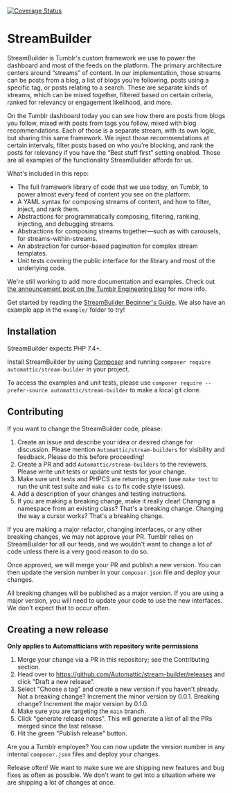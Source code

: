 [![Coverage Status](https://coveralls.io/repos/github/Automattic/stream-builder/badge.svg)](https://coveralls.io/github/Automattic/stream-builder)

# StreamBuilder

StreamBuilder is Tumblr's custom framework we use to power the dashboard and most of the feeds on the platform. The primary architecture centers around “streams” of content. In our implementation, those streams can be posts from a blog, a list of blogs you’re following, posts using a specific tag, or posts relating to a search. These are separate kinds of streams, which can be mixed together, filtered based on certain criteria, ranked for relevancy or engagement likelihood, and more.

On the Tumblr dashboard today you can see how there are posts from blogs you follow, mixed with posts from tags you follow, mixed with blog recommendations. Each of those is a separate stream, with its own logic, but sharing this same framework. We inject those recommendations at certain intervals, filter posts based on who you’re blocking, and rank the posts for relevancy if you have the “Best stuff first” setting enabled. Those are all examples of the functionality StreamBuilder affords for us.

What's included in this repo:

- The full framework library of code that we use today, on Tumblr, to power almost every feed of content you see on the platform.
- A YAML syntax for composing streams of content, and how to filter, inject, and rank them.
- Abstractions for programmatically composing, filtering, ranking, injecting, and debugging streams.
- Abstractions for composing streams together—such as with carousels, for streams-within-streams.
- An abstraction for cursor-based pagination for complex stream templates.
- Unit tests covering the public interface for the library and most of the underlying code.

We're still working to add more documentation and examples. Check out [the announcement post on the Tumblr Engineering blog](https://engineering.tumblr.com/post/722102563011493888/streambuilder-our-open-source-framework-for) for more info.

Get started by reading the [StreamBuilder Beginner's Guide](docs/StreamBuilder-Beginners-Guide.md). We also have an example app in the `example/` folder to try!

## Installation

StreamBuilder expects PHP 7.4+.

Install StreamBuilder by using [Composer](https://getcomposer.org/) and running `composer require automattic/stream-builder` in your project.

To access the examples and unit tests, please use `composer require --prefer-source automattic/stream-builder` to make a local git clone.

## Contributing

If you want to change the StreamBuilder code, please:

1. Create an issue and describe your idea or desired change for discussion. Please mention `Automattic/stream-builders` for visibility and feedback. Please do this before proceeding!
2. Create a PR and add `Automattic/stream-builders` to the reviewers. Please write unit tests or update unit tests for your change.
3. Make sure unit tests and PHPCS are returning green (use `make test` to run the unit test suite and `make cs` to fix code style issues).
4. Add a description of your changes and testing instructions.
5. If you are making a breaking change, make it really clear! Changing a namespace from an existing class? That's a breaking change. Changing the way a cursor works? That's a breaking change.

If you are making a major refactor, changing interfaces, or any other breaking changes, we may not approve your PR. Tumblr relies on StreamBuilder for all our feeds, and we wouldn't want to change a lot of code unless there is a very good reason to do so.

Once approved, we will merge your PR and publish a new version. You can then update the version number in your `composer.json` file and deploy your changes.

All breaking changes will be published as a major version. If you are using a major version, you will need to update your code to use the new interfaces. We don't expect that to occur often.

## Creating a new release

**Only applies to Automatticians with repository write permissions**

1. Merge your change via a PR in this repository; see the Contributing section.
2. Head over to https://github.com/Automattic/stream-builder/releases and click "Draft a new release".
3. Select "Choose a tag" and create a new version if you haven't already. Not a breaking change? Increment the minor version by 0.0.1. Breaking change? Increment the major version by 0.1.0.
4. Make sure you are targeting the `main` branch.
5. Click "generate release notes". This will generate a list of all the PRs merged since the last release.
6. Hit the green "Publish release" button.

Are you a Tumblr employee? You can now update the version number in any internal `composer.json` files and deploy your changes.

Release often! We want to make sure we are shipping new features and bug fixes as often as possible. We don't want to get into a situation where we are shipping a lot of changes at once.
